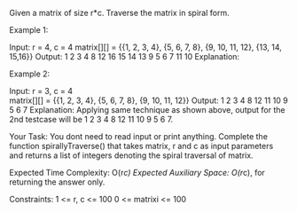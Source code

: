 Given a matrix of size r*c. Traverse the matrix in spiral form.

Example 1:

Input:
r = 4, c = 4
matrix[][] = {{1, 2, 3, 4},
           {5, 6, 7, 8},
           {9, 10, 11, 12},
           {13, 14, 15,16}}
Output: 
1 2 3 4 8 12 16 15 14 13 9 5 6 7 11 10
Explanation:

Example 2:

Input:
r = 3, c = 4  
matrix[][] = {{1, 2, 3, 4},
           {5, 6, 7, 8},
           {9, 10, 11, 12}}
Output: 
1 2 3 4 8 12 11 10 9 5 6 7
Explanation:
Applying same technique as shown above, 
output for the 2nd testcase will be 
1 2 3 4 8 12 11 10 9 5 6 7.

Your Task:
You dont need to read input or print anything. Complete the function spirallyTraverse() that takes matrix, r and c as input parameters and returns a list of integers denoting the spiral traversal of matrix. 

Expected Time Complexity: O(r*c)
Expected Auxiliary Space: O(r*c), for returning the answer only.

Constraints:
1 <= r, c <= 100
0 <= matrixi <= 100